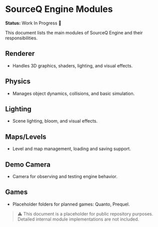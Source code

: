 # SourceQ Engine Modules

**Status:** Work In Progress 🚧

This document lists the main modules of SourceQ Engine and their responsibilities.

## Renderer
- Handles 3D graphics, shaders, lighting, and visual effects.

## Physics
- Manages object dynamics, collisions, and basic simulation.

## Lighting
- Scene lighting, bloom, and visual effects.

## Maps/Levels
- Level and map management, loading and saving support.

## Demo Camera
- Camera for observing and testing engine behavior.

## Games
- Placeholder folders for planned games: Quanto, Prequel.

> ⚠️ This document is a placeholder for public repository purposes. Detailed internal module implementations are not included.